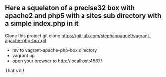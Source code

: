 Here a squeleton of a precise32 box with apache2 and php5 with a sites sub directory with a simple index.php in it
-------------

Clone this project
git clone https://github.com/stephanpaquet/vagrant-apache-php-box.git

* mv to vagrant-apache-php-box directory
* vagrant up
* open your browser to http://localhost:4567/

That's it !

